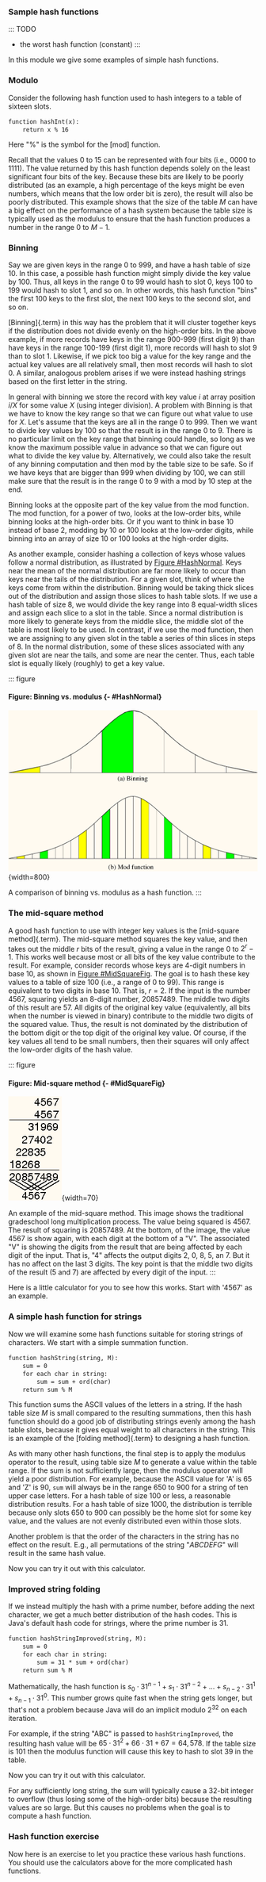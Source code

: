
### Sample hash functions

::: TODO
- the worst hash function (constant)
:::

In this module we give some examples of simple hash functions.

### Modulo

Consider the following hash function used to hash integers to a table of
sixteen slots.

    function hashInt(x):
        return x % 16


Here "%" is the symbol for the [mod] function.

<inlineav id="hashFuncExCON1" src="Hashing/hashFuncExCON1.js" name="Hash Function Slideshow 1"/>

Recall that the values 0 to 15 can be represented with four bits (i.e.,
0000 to 1111). The value returned by this hash function depends solely
on the least significant four bits of the key. Because these bits are
likely to be poorly distributed (as an example, a high percentage of the
keys might be even numbers, which means that the low order bit is zero),
the result will also be poorly distributed. This example shows that the
size of the table $M$ can have a big effect on the performance of a hash
system because the table size is typically used as the modulus to ensure
that the hash function produces a number in the range 0 to $M-1$.

### Binning

Say we are given keys in the range 0 to 999, and have a hash table of
size 10. In this case, a possible hash function might simply divide the
key value by 100. Thus, all keys in the range 0 to 99 would hash to slot
0, keys 100 to 199 would hash to slot 1, and so on. In other words, this
hash function "bins" the first 100 keys to the first slot, the next
100 keys to the second slot, and so on.

[Binning]{.term} in this way has the problem
that it will cluster together keys if the distribution does not divide
evenly on the high-order bits. In the above example, if more records
have keys in the range 900-999 (first digit 9) than have keys in the
range 100-199 (first digit 1), more records will hash to slot 9 than to
slot 1. Likewise, if we pick too big a value for the key range and the
actual key values are all relatively small, then most records will hash
to slot 0. A similar, analogous problem arises if we were instead
hashing strings based on the first letter in the string.

<inlineav id="hashFuncExCON2" src="Hashing/hashFuncExCON2.js" name="Hash Function Slideshow 2"/>

In general with binning we store the record with key value $i$ at array
position $i/X$ for some value $X$ (using integer division). A problem
with Binning is that we have to know the key range so that we can figure
out what value to use for $X$. Let's assume that the keys are all in
the range 0 to 999. Then we want to divide key values by 100 so that the
result is in the range 0 to 9. There is no particular limit on the key
range that binning could handle, so long as we know the maximum possible
value in advance so that we can figure out what to divide the key value
by. Alternatively, we could also take the result of any binning
computation and then mod by the table size to be safe. So if we have
keys that are bigger than 999 when dividing by 100, we can still make
sure that the result is in the range 0 to 9 with a mod by 10 step at the
end.

Binning looks at the opposite part of the key value from the mod
function. The mod function, for a power of two, looks at the low-order
bits, while binning looks at the high-order bits. Or if you want to
think in base 10 instead of base 2, modding by 10 or 100 looks at the
low-order digits, while binning into an array of size 10 or 100 looks at
the high-order digits.

As another example, consider hashing a collection of keys whose values
follow a normal distribution, as illustrated by
[Figure #HashNormal](#HashNormal). Keys near the mean
of the normal distribution are far more likely to occur than keys near
the tails of the distribution. For a given slot, think of where the keys
come from within the distribution. Binning would be taking thick slices
out of the distribution and assign those slices to hash table slots. If
we use a hash table of size 8, we would divide the key range into 8
equal-width slices and assign each slice to a slot in the table. Since a
normal distribution is more likely to generate keys from the middle
slice, the middle slot of the table is most likely to be used. In
contrast, if we use the mod function, then we are assigning to any given
slot in the table a series of thin slices in steps of 8. In the normal
distribution, some of these slices associated with any given slot are
near the tails, and some are near the center. Thus, each table slot is
equally likely (roughly) to get a key value.

::: figure
#### Figure: Binning vs. modulus {- #HashNormal}

![Binning vs. Mod Function](images/HashNormal.png){width=800}

A comparison of binning vs. modulus as a hash function.
:::

### The mid-square method

A good hash function to use with integer key values is the
[mid-square method]{.term}. The mid-square
method squares the key value, and then takes out the middle $r$ bits of
the result, giving a value in the range 0 to $2^{r}-1$. This works well
because most or all bits of the key value contribute to the result. For
example, consider records whose keys are 4-digit numbers in base 10, as
shown in [Figure #MidSquareFig](#MidSquareFig).
The goal is to hash these key values to a table of size 100 (i.e., a
range of 0 to 99). This range is equivalent to two digits in base 10.
That is, $r = 2$. If the input is the number 4567, squaring yields an
8-digit number, 20857489. The middle two digits of this result are 57.
All digits of the original key value (equivalently, all bits when the
number is viewed in binary) contribute to the middle two digits of the
squared value. Thus, the result is not dominated by the distribution of
the bottom digit or the top digit of the original key value. Of course,
if the key values all tend to be small numbers, then their squares will
only affect the low-order digits of the hash value.

::: figure
#### Figure: Mid-square method {- #MidSquareFig}

![Mid-square method example](images/MidSquare.png){width=70}

An example of the mid-square method. This image shows the traditional
gradeschool long multiplication process. The value being squared is
4567. The result of squaring is 20857489. At the bottom, of the image,
the value 4567 is show again, with each digit at the bottom of a "V".
The associated "V" is showing the digits from the result that are
being affected by each digit of the input. That is, "4" affects the
output digits 2, 0, 8, 5, an 7. But it has no affect on the last 3
digits. The key point is that the middle two digits of the result (5 and
7) are affected by every digit of the input.
:::

Here is a little calculator for you to see how this works. Start with
'4567' as an example.

<avembed id="MidSquare" src="Hashing/MidSquare.html" type="pe" name="Mid-Square Calculator"/>

### A simple hash function for strings

Now we will examine some hash functions suitable for storing strings of
characters. We start with a simple summation function.

    function hashString(string, M):
        sum = 0
        for each char in string:
            sum = sum + ord(char)
        return sum % M


This function sums the ASCII values of the letters in a string. If the
hash table size $M$ is small compared to the resulting summations, then
this hash function should do a good job of distributing strings evenly
among the hash table slots, because it gives equal weight to all
characters in the string. This is an example of the
[folding method]{.term} to designing a hash
function.

As with many other hash functions, the final step is to apply the
modulus operator to the result, using table size $M$ to generate a value
within the table range. If the sum is not sufficiently large, then the
modulus operator will yield a poor distribution. For example, because
the ASCII value for 'A' is 65 and 'Z' is 90, `sum` will always be in
the range 650 to 900 for a string of ten upper case letters. For a hash
table of size 100 or less, a reasonable distribution results. For a hash
table of size 1000, the distribution is terrible because only slots 650
to 900 can possibly be the home slot for some key value, and the values
are not evenly distributed even within those slots.

Another problem is that the order of the characters in the string has no
effect on the result. E.g., all permutations of the string "*ABCDEFG*"
will result in the same hash value.

Now you can try it out with this calculator.

<avembed id="StringSimple" src="Hashing/StringSimple.html" type="pe" name="Simple String Folding Calculator"/>

### Improved string folding

If we instead multiply the hash with a prime number, before adding the
next character, we get a much better distribution of the hash codes.
This is Java's default hash code for strings, where the prime number is 31.

    function hashStringImproved(string, M):
        sum = 0
        for each char in string:
            sum = 31 * sum + ord(char)
        return sum % M


Mathematically, the hash function is
$s_0\cdot 31^{n-1} + s_1\cdot 31^{n-2} + ... + s_{n-2}\cdot 31^1 + s_{n-1}\cdot 31^0$.
This number grows quite fast when the string gets longer, but that's
not a problem because Java will do an implicit modulo $2^{32}$ on each
iteration.

For example, if the string "ABC" is passed to `hashStringImproved`,
the resulting hash value will be
$65\cdot 31^2 + 66\cdot 31 + 67 = 64,578$. If the table size is 101 then
the modulus function will cause this key to hash to slot 39 in the
table.

Now you can try it out with this calculator.

<avembed id="StringSfold" src="Hashing/StringSfold.html" type="pe" name="Improved String Folding Calculator"/>

For any sufficiently long string, the sum will typically cause a 32-bit
integer to overflow (thus losing some of the high-order bits) because
the resulting values are so large. But this causes no problems when the
goal is to compute a hash function.

### Hash function exercise

Now here is an exercise to let you practice these various hash
functions. You should use the calculators above for the more complicated
hash functions.

<avembed id="HashFuncFIBSumm" src="Hashing/HashFuncFIBSumm.html" type="ka" name="Hash Function Pick Slot Summary"/>


